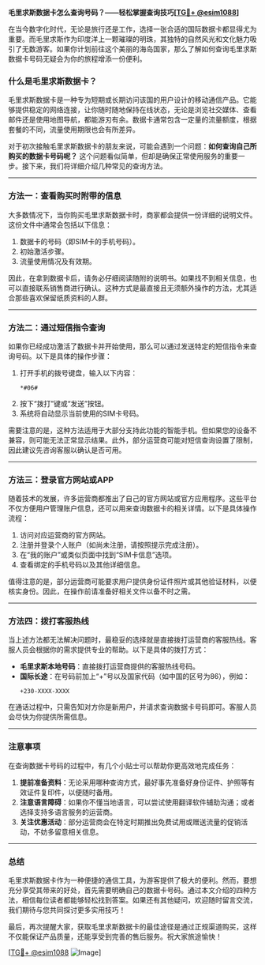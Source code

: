**毛里求斯数据卡怎么查询号码？——轻松掌握查询技巧[[TG💪+ @esim1088](https://t.me/s/esim1088)]**

在当今数字化时代，无论是旅行还是工作，选择一张合适的国际数据卡都显得尤为重要。而毛里求斯作为印度洋上一颗璀璨的明珠，其独特的自然风光和文化魅力吸引了无数游客。如果你计划前往这个美丽的海岛国家，那么了解如何查询毛里求斯数据卡号码无疑会为你的旅程增添一份便利。

### **什么是毛里求斯数据卡？**

毛里求斯数据卡是一种专为短期或长期访问该国的用户设计的移动通信产品。它能够提供稳定的网络连接，让你随时随地保持在线状态，无论是浏览社交媒体、查看邮件还是使用地图导航，都能游刃有余。数据卡通常包含一定量的流量额度，根据套餐的不同，流量使用期限也会有所差异。

对于初次接触毛里求斯数据卡的朋友来说，可能会遇到一个问题：**如何查询自己所购买的数据卡号码呢？** 这个问题看似简单，但却是确保正常使用服务的重要一步。接下来，我们将详细介绍几种常见的查询方法。

---

### **方法一：查看购买时附带的信息**

大多数情况下，当你购买毛里求斯数据卡时，商家都会提供一份详细的说明文件。这份文件中通常会包括以下信息：

1. 数据卡的号码（即SIM卡的手机号码）。
2. 初始激活步骤。
3. 流量使用情况及有效期。

因此，在拿到数据卡后，请务必仔细阅读随附的说明书。如果找不到相关信息，也可以直接联系销售商进行确认。这种方式是最直接且无须额外操作的方法，尤其适合那些喜欢保留纸质资料的人群。

---

### **方法二：通过短信指令查询**

如果你已经成功激活了数据卡并开始使用，那么可以通过发送特定的短信指令来查询号码。以下是具体的操作步骤：

1. 打开手机的拨号键盘，输入以下内容：
   ```
   *#06#
   ```
2. 按下“拨打”键或“发送”按钮。
3. 系统将自动显示当前使用的SIM卡号码。

需要注意的是，这种方法适用于大部分支持此功能的智能手机。但如果您的设备不兼容，则可能无法正常显示结果。此外，部分运营商可能对短信查询设置了限制，因此建议先咨询客服以确认是否可用。

---

### **方法三：登录官方网站或APP**

随着技术的发展，许多运营商都推出了自己的官方网站或官方应用程序。这些平台不仅方便用户管理账户信息，还可以用来查询数据卡的相关详情。以下是具体操作流程：

1. 访问对应运营商的官方网站。
2. 注册并登录个人账户（如尚未注册，请按照提示完成注册）。
3. 在“我的账户”或类似页面中找到“SIM卡信息”选项。
4. 查看绑定的手机号码以及其他详细信息。

值得注意的是，部分运营商可能要求用户提供身份证件照片或其他验证材料，以便核实身份。因此，在操作前请准备好相关文件以备不时之需。

---

### **方法四：拨打客服热线**

当上述方法都无法解决问题时，最稳妥的选择就是直接拨打运营商的客服热线。客服人员会根据你的需求提供专业的帮助。以下是具体的拨打方式：

- **毛里求斯本地号码**：直接拨打运营商提供的客服热线号码。
- **国际长途**：在号码前加上“+”号以及国家代码（如中国的区号为86），例如：
  ```
  +230-XXXX-XXXX
  ```

在通话过程中，只需告知对方你是新用户，并请求查询数据卡号码即可。客服人员会尽快为你提供所需信息。

---

### **注意事项**

在查询数据卡号码的过程中，有几个小贴士可以帮助你更高效地完成任务：

1. **提前准备资料**：无论采用哪种查询方式，最好事先准备好身份证件、护照等有效证件复印件，以便随时备用。
2. **注意语言障碍**：如果你不懂当地语言，可以尝试使用翻译软件辅助沟通；或者选择支持多语言服务的运营商。
3. **关注优惠活动**：部分运营商会在特定时期推出免费试用或赠送流量的促销活动，不妨多留意相关信息。

---

### **总结**

毛里求斯数据卡作为一种便捷的通信工具，为游客提供了极大的便利。然而，要想充分享受其带来的好处，首先需要明确自己的数据卡号码。通过本文介绍的四种方法，相信每位读者都能够轻松找到答案。如果还有其他疑问，欢迎随时留言交流，我们期待与您共同探讨更多实用技巧！

最后，再次提醒大家，获取毛里求斯数据卡的最佳途径是通过正规渠道购买，这样不仅能保证产品质量，还能享受到完善的售后服务。祝大家旅途愉快！

[[TG💪+ @esim1088](https://t.me/s/esim1088) ![Image](https://i.postimg.cc/4NQfJmqS/Snipaste-2025-05-13-00-14-12.png)]